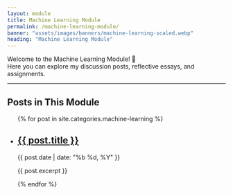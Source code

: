 ```yaml
---
layout: module
title: Machine Learning Module
permalink: /machine-learning-module/
banner: "assets/images/banners/machine-learning-scaled.webp"
heading: "Machine Learning Module"
---
```


Welcome to the Machine Learning Module! 👋  
Here you can explore my discussion posts, reflective essays, and assignments.

---

## Posts in This Module
<ul class="post-list">
  {% for post in site.categories.machine-learning %}
    <li>
      <h2><a class="post-link" href="{{ post.url | relative_url }}">{{ post.title }}</a></h2>
      <p class="post-meta">{{ post.date | date: "%b %d, %Y" }}</p>
      <p>{{ post.excerpt }}</p>
    </li>
  {% endfor %}
</ul>




